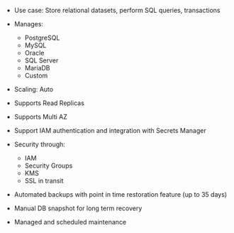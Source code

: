 - Use case: Store relational datasets, perform SQL queries, transactions

- Manages:
	- PostgreSQL
	- MySQL
	- Oracle
	- SQL Server
	- MariaDB
	- Custom

- Scaling: Auto
- Supports Read Replicas
- Supports Multi AZ
- Support IAM authentication and integration with Secrets Manager

- Security through:
	- IAM
	- Security Groups
	- KMS
	- SSL in transit
- Automated backups with point in time restoration feature (up to 35 days)
- Manual DB snapshot for long term recovery
- Managed and scheduled maintenance
